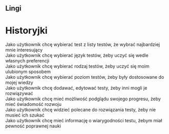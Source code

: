 ## Lingi
# Historyjki
Jako użytkownik chcę wybierać test z listy testów, że wybrać najbardziej mnie interesujący  
Jako użytkownik chcę wybierać język testów, żeby uczyć się wedle własnych preferencji  
Jako użytkownik chcę wybierać rodzaj testów, żeby uczyć się moim ulubionym sposobem  
Jako użytkownik chcę wybierać poziom testów, żeby były dostosowane do mojej wiedzy  
Jako użytkownik chcę dodawać, edytować testy, żeby inni mogli je rozwiązywać  
Jako użytkownik chcę mieć możliwość podglądu swojego progresu, żeby mieć świadomość rozwoju  
Jako użytkownik chcę widzieć polecane do rozwiązania testy, żeby nie musieć ich szukać  
Jako użytkownik chcę mieć informację o wiarygodności testu, żebym miał pewność poprawnej nauki  
